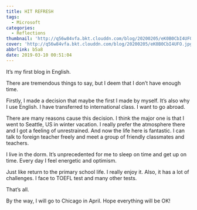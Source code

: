 ```yaml
---
title: HIT REFRESH
tags:
  - Microsoft
categories:
  - Reflections
thumbnail: 'http://q56w84vfa.bkt.clouddn.com/blog/20200205/eK0B0CbI4UFO.jpg'
cover: 'http://q56w84vfa.bkt.clouddn.com/blog/20200205/eK0B0CbI4UFO.jpg'
abbrlink: b5a8
date: 2019-03-10 00:51:04
---
```


It’s my first blog in English.

There are tremendous things to say, but I deem that I don’t have enough time.

Firstly, I made a decision that maybe the first I made by myself. It’s also why I use English. I have transferred to international class. I want to go abroad.

There are many reasons cause this decision. I think the major one is that I went to Seattle, US in winter vacation. I really prefer the atmosphere there and I got a feeling of unrestrained. And now the life here is fantastic. I can talk to foreign teacher freely and meet a group of friendly classmates and teachers.

I live in the dorm. It’s unprecedented for me to sleep on time and get up on time. Every day I feel energetic and optimism.

Just like return to the primary school life. I really enjoy it. Also, it has a lot of challenges. I face to TOEFL test and many other tests.

That’s all.

By the way, I will go to Chicago in April. Hope everything will be OK!